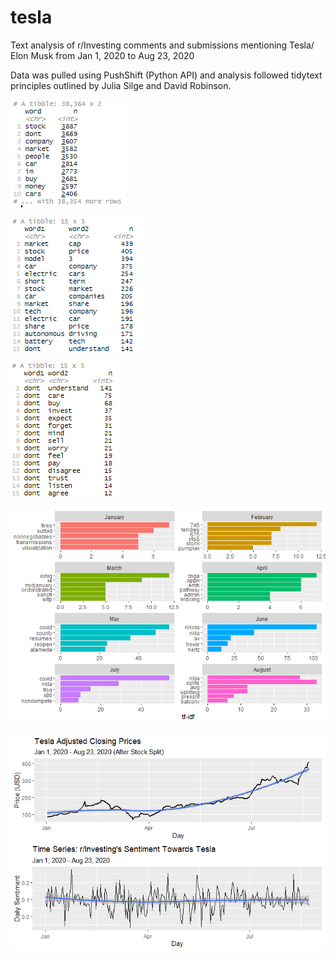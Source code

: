 # tesla
Text analysis of r/Investing comments and submissions mentioning Tesla/ Elon Musk from Jan 1, 2020 to Aug 23, 2020

Data was pulled using PushShift (Python API) and analysis followed tidytext principles outlined by Julia Silge and David Robinson.

![Unigram Words](https://github.com/ray165/tesla/blob/master/tesla_unigram.png)

![Bigram Words](https://github.com/ray165/tesla/blob/master/tesla_bigram.png)

![Dont Phrases](https://github.com/ray165/tesla/blob/master/tesla_dont_words.png?raw=true)

![Plot: tf-idf](https://github.com/ray165/tesla/blob/master/tesla_tf_idf.png)

![Plot: Stock Prices vs. Sentiment](https://github.com/ray165/tesla/blob/master/tesla_prices_sentiment.png)


